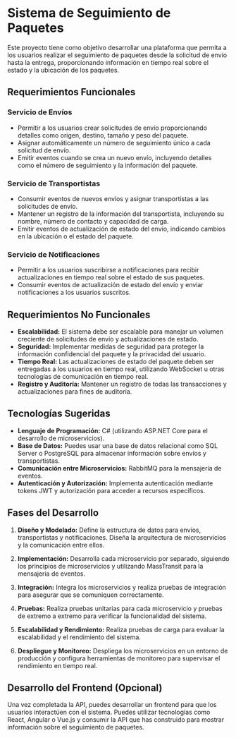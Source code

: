 # Sistema de Seguimiento de Paquetes

Este proyecto tiene como objetivo desarrollar una plataforma que permita a los usuarios realizar el seguimiento de paquetes desde la solicitud de envío hasta la entrega, proporcionando información en tiempo real sobre el estado y la ubicación de los paquetes.

## Requerimientos Funcionales

### Servicio de Envíos

- Permitir a los usuarios crear solicitudes de envío proporcionando detalles como origen, destino, tamaño y peso del paquete.
- Asignar automáticamente un número de seguimiento único a cada solicitud de envío.
- Emitir eventos cuando se crea un nuevo envío, incluyendo detalles como el número de seguimiento y la información del paquete.

### Servicio de Transportistas

- Consumir eventos de nuevos envíos y asignar transportistas a las solicitudes de envío.
- Mantener un registro de la información del transportista, incluyendo su nombre, número de contacto y capacidad de carga.
- Emitir eventos de actualización de estado del envío, indicando cambios en la ubicación o el estado del paquete.

### Servicio de Notificaciones

- Permitir a los usuarios suscribirse a notificaciones para recibir actualizaciones en tiempo real sobre el estado de sus paquetes.
- Consumir eventos de actualización de estado del envío y enviar notificaciones a los usuarios suscritos.

## Requerimientos No Funcionales

- **Escalabilidad:** El sistema debe ser escalable para manejar un volumen creciente de solicitudes de envío y actualizaciones de estado.
- **Seguridad:** Implementar medidas de seguridad para proteger la información confidencial del paquete y la privacidad del usuario.
- **Tiempo Real:** Las actualizaciones de estado del paquete deben ser entregadas a los usuarios en tiempo real, utilizando WebSocket u otras tecnologías de comunicación en tiempo real.
- **Registro y Auditoría:** Mantener un registro de todas las transacciones y actualizaciones para fines de auditoría.

## Tecnologías Sugeridas

- **Lenguaje de Programación:** C# (utilizando ASP.NET Core para el desarrollo de microservicios).
- **Base de Datos:** Puedes usar una base de datos relacional como SQL Server o PostgreSQL para almacenar información sobre envíos y transportistas.
- **Comunicación entre Microservicios:** RabbitMQ para la mensajería de eventos.
- **Autenticación y Autorización:** Implementa autenticación mediante tokens JWT y autorización para acceder a recursos específicos.

## Fases del Desarrollo

1. **Diseño y Modelado:** Define la estructura de datos para envíos, transportistas y notificaciones. Diseña la arquitectura de microservicios y la comunicación entre ellos.

2. **Implementación:** Desarrolla cada microservicio por separado, siguiendo los principios de microservicios y utilizando MassTransit para la mensajería de eventos.

3. **Integración:** Integra los microservicios y realiza pruebas de integración para asegurar que se comuniquen correctamente.

4. **Pruebas:** Realiza pruebas unitarias para cada microservicio y pruebas de extremo a extremo para verificar la funcionalidad del sistema.

5. **Escalabilidad y Rendimiento:** Realiza pruebas de carga para evaluar la escalabilidad y el rendimiento del sistema.

6. **Despliegue y Monitoreo:** Despliega los microservicios en un entorno de producción y configura herramientas de monitoreo para supervisar el rendimiento en tiempo real.

## Desarrollo del Frontend (Opcional)

Una vez completada la API, puedes desarrollar un frontend para que los usuarios interactúen con el sistema. Puedes utilizar tecnologías como React, Angular o Vue.js y consumir la API que has construido para mostrar información sobre el seguimiento de paquetes.

